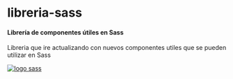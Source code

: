 #  libreria-sass
#### Librería de componentes útiles en Sass
Libreria que ire actualizando con nuevos componentes utiles que se pueden utilizar en Sass

[![logo sass](https://i.ibb.co/jyhP2g9/sass.png "logo sass")](https://i.ibb.co/jyhP2g9/sass.png "logo sass")
